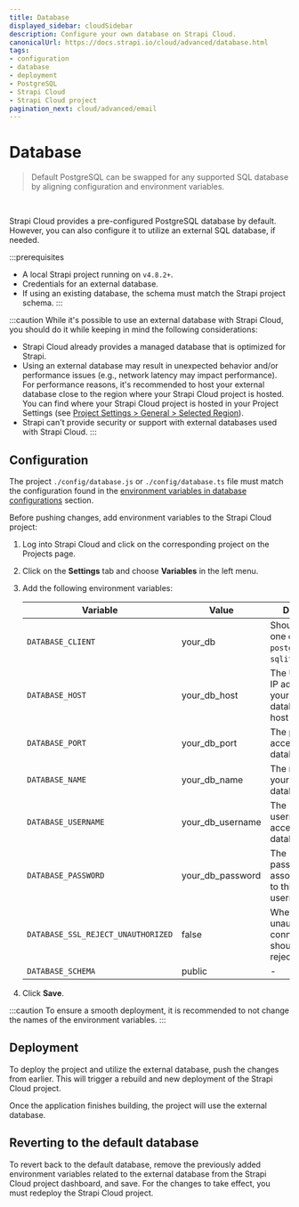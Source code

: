```yaml
---
title: Database
displayed_sidebar: cloudSidebar
description: Configure your own database on Strapi Cloud.
canonicalUrl: https://docs.strapi.io/cloud/advanced/database.html
tags:
- configuration
- database
- deployment
- PostgreSQL
- Strapi Cloud
- Strapi Cloud project
pagination_next: cloud/advanced/email
---
```


# Database

> Default PostgreSQL can be swapped for any supported SQL database by aligning configuration and environment variables.
<br/>

Strapi Cloud provides a pre-configured PostgreSQL database by default. However, you can also configure it to utilize an external SQL database, if needed.

:::prerequisites
- A local Strapi project running on `v4.8.2+`.
- Credentials for an external database.
- If using an existing database, the schema must match the Strapi project schema.
:::

:::caution
While it's possible to use an external database with Strapi Cloud, you should do it while keeping in mind the following considerations:
- Strapi Cloud already provides a managed database that is optimized for Strapi.
- Using an external database may result in unexpected behavior and/or performance issues (e.g., network latency may impact performance). For performance reasons, it's recommended to host your external database close to the region where your Strapi Cloud project is hosted. You can find where your Strapi Cloud project is hosted in your Project Settings (see [Project Settings > General > Selected Region](/cloud/projects/settings#general)).
- Strapi can't provide security or support with external databases used with Strapi Cloud.
:::


## Configuration

The project `./config/database.js` or `./config/database.ts` file must match the configuration found in the [environment variables in database configurations](https://docs.strapi.io/cms/configurations/database#environment-variables-in-database-configurations) section.

Before pushing changes, add environment variables to the Strapi Cloud project:

1. Log into Strapi Cloud and click on the corresponding project on the Projects page.
2. Click on the **Settings** tab and choose **Variables** in the left menu.
3. Add the following environment variables:

    | Variable                           | Value            | Details  |
    | ---------------------------------- | ---------------- |----------|
    | `DATABASE_CLIENT`                  | your_db          | Should be one of `mysql`, `postgres`, or `sqlite`. |
    | `DATABASE_HOST`                    | your_db_host     | The URL or IP address of your database host |
    | `DATABASE_PORT`                    | your_db_port     | The port to access your database |
    | `DATABASE_NAME`                    | your_db_name     | The name of your database |
    | `DATABASE_USERNAME`                | your_db_username | The username to access your database |
    | `DATABASE_PASSWORD`                | your_db_password | The password associated to this username |
    | `DATABASE_SSL_REJECT_UNAUTHORIZED` | false            | Whether unauthorized connections should be rejected |
    | `DATABASE_SCHEMA`                  | public           | - |

4.  Click **Save**.

:::caution
To ensure a smooth deployment, it is recommended to not change the names of the environment variables.
:::

## Deployment

To deploy the project and utilize the external database, push the changes from earlier. This will trigger a rebuild and new deployment of the Strapi Cloud project.

Once the application finishes building, the project will use the external database.

## Reverting to the default database

To revert back to the default database, remove the previously added environment variables related to the external database from the Strapi Cloud project dashboard, and save. For the changes to take effect, you must redeploy the Strapi Cloud project.
